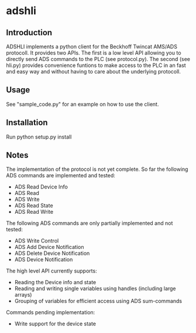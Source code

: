 # adshli

Introduction
------------

ADSHLI implements a python client for the Beckhoff Twincat AMS/ADS protocoll. It provides two APIs. The first is a low level API allowing you to directly send ADS commands to the PLC (see protocol.py). The second  (see hli.py) provides convenience funtions to make access to the PLC in an fast and easy way and without having to care about the underlying protocoll.

Usage
-----

See "sample_code.py" for an example on how to use the client.

Installation
------------

Run python setup.py install

Notes
-----

The implementation of the protocol is not yet complete. So far the following ADS commands are implemented and tested:
- ADS Read Device Info 
- ADS Read 
- ADS Write 
- ADS Read State
- ADS Read Write

The following ADS commands are only partially implemented and not tested:
- ADS Write Control 
- ADS Add Device Notification 
- ADS Delete Device Notification 
- ADS Device Notification 

The high level API currently supports:
- Reading the Device info and state
- Reading and writing single variables using handles (including large arrays)
- Grouping of variables for efficient access using ADS sum-commands

Commands pending implementation:
- Write support for the device state

 
